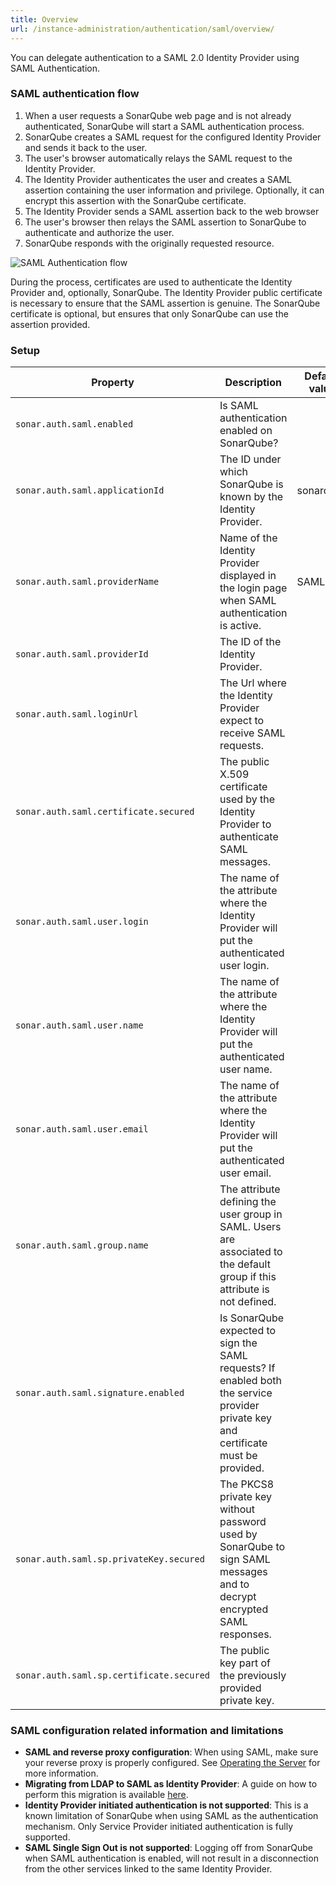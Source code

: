 ```yaml
---
title: Overview
url: /instance-administration/authentication/saml/overview/
---
```


You can delegate authentication to a SAML 2.0 Identity Provider using SAML Authentication.

### SAML authentication flow

1. When a user requests a SonarQube web page and is not already authenticated, SonarQube will start a SAML authentication process.
2. SonarQube creates a SAML request for the configured Identity Provider and sends it back to the user.
3. The user's browser automatically relays the SAML request to the Identity Provider.
4. The Identity Provider authenticates the user and creates a SAML assertion containing the user information and privilege. Optionally, it can encrypt this assertion with the SonarQube certificate.
5. The Identity Provider sends a SAML assertion back to the web browser
6. The user's browser then relays the SAML assertion to SonarQube to authenticate and authorize the user.
7. SonarQube responds with the originally requested resource.

![SAML Authentication flow](/images/saml_authentication_flow.png)

During the process, certificates are used to authenticate the Identity Provider and, optionally, SonarQube.
The Identity Provider public certificate is necessary to ensure that the SAML assertion is genuine.
The SonarQube certificate is optional, but ensures that only SonarQube can use the assertion provided.
### Setup

Property| Description                                                                                                                        | Default value | Required
---|------------------------------------------------------------------------------------------------------------------------------------|-----------|--------------------------------------------------------------------------
`sonar.auth.saml.enabled`| Is SAML authentication enabled on SonarQube?                                                                                       |           | Yes
`sonar.auth.saml.applicationId`| The ID under which SonarQube is known by the Identity Provider.                                                                    | sonarqube | Yes
`sonar.auth.saml.providerName`| Name of the Identity Provider displayed in the login page when SAML authentication is active.                                                                                                 | SAML      | Yes
`sonar.auth.saml.providerId`| The ID of the Identity Provider.                                                                                                   |           | Yes
`sonar.auth.saml.loginUrl`| The Url where the Identity Provider expect to receive SAML requests.                                                               |           | Yes
`sonar.auth.saml.certificate.secured`| The public X.509 certificate used by the Identity Provider to authenticate SAML messages.                                          |           | Yes
`sonar.auth.saml.user.login`| The name of the attribute where the Identity Provider will put the authenticated user login.                                       |           | Yes
`sonar.auth.saml.user.name`| The name of the attribute where the Identity Provider will put the authenticated user name.                                        |           | Yes
`sonar.auth.saml.user.email`| The name of the attribute where the Identity Provider will put the authenticated user email.                                       |           | No
`sonar.auth.saml.group.name`| The attribute defining the user group in SAML. Users are associated to the default group if this attribute is not defined.         |           | No
`sonar.auth.saml.signature.enabled`| Is SonarQube expected to sign the SAML requests? If enabled both the service provider private key and certificate must be provided. |           | No
`sonar.auth.saml.sp.privateKey.secured`| The PKCS8 private key without password used by SonarQube to sign SAML messages and to decrypt encrypted SAML responses.            |           | Only if SonarQube requests signature or responses encryption is enabled.
`sonar.auth.saml.sp.certificate.secured`| The public key part of the previously provided private key.                                                                        |           | Only if SonarQube requests signature is enabled.

### SAML configuration related information and limitations

* **SAML and reverse proxy configuration**: When using SAML, make sure your reverse proxy is properly configured. See [Operating the Server](/setup/operate-server/) for more information.
* **Migrating from LDAP to SAML as Identity Provider**: A guide on how to perform this migration is available [here](https://community.sonarsource.com/t/migrating-sonarqube-users-between-identity-providers-with-a-focus-on-ldap-saml/48653).
* **Identity Provider initiated authentication is not supported**: This is a known limitation of SonarQube when using SAML as the authentication mechanism. Only Service Provider initiated authentication is fully supported.
* **SAML Single Sign Out is not supported**: Logging off from SonarQube when SAML authentication is enabled, will not result in a disconnection from the other services linked to the same Identity Provider.
